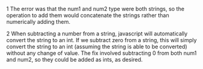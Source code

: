 1
The error was that the num1 and num2 type were both strings, so the operation to add them would concatenate the strings rather than numerically adding them.

2
When subtracting a number from a string, javascript will automatically convert the string to an int. If we subtract zero from a string, this will simply convert the string to an int (assuming the string is able to be converted) without any change of value. The fix involved subtracting 0 from both num1 and num2, so they could be added as ints, as desired.
